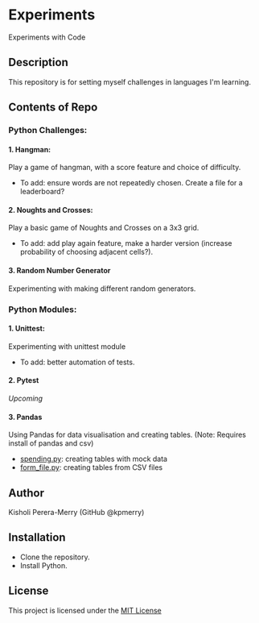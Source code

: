 # Experiments
Experiments with Code

## Description
This repository is for setting myself challenges in languages I'm learning.

## Contents of Repo

### Python Challenges:

#### 1. Hangman: 
Play a game of hangman, with a score feature and choice of difficulty.

- To add: ensure words are not repeatedly chosen. Create a file for a leaderboard?

#### 2. Noughts and Crosses: 
Play a basic game of Noughts and Crosses on a 3x3 grid.

- To add: add play again feature, make a harder version (increase probability of choosing adjacent cells?). 

#### 3. Random Number Generator
Experimenting with making different random generators.

### Python Modules:

#### 1. Unittest: 
Experimenting with unittest module

- To add: better automation of tests.

#### 2. Pytest
*Upcoming*

#### 3. Pandas
Using Pandas for data visualisation and creating tables. (Note: Requires install of pandas and csv)
- [spending.py](/2.03_Pandas/spending.py): creating tables with mock data
- [form_file.py](/2.03_Pandas/from_file.py): creating tables from CSV files

## Author
Kisholi Perera-Merry (GitHub @kpmerry)

## Installation
- Clone the repository.
- Install Python.

## License
This project is licensed under the [MIT License](LICENSE)
